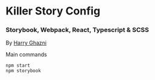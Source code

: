 # Killer Story Config
### Storybook, Webpack, React, Typescript & SCSS
By [Harry Ghazni](https://github.com/hghazni)

Main commands

```
npm start
npm storybook
```